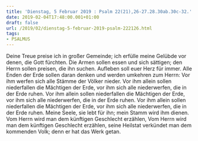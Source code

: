 ```yaml
---
title: 'Dienstag, 5 Februar 2019 : Psalm 22(21),26-27.28.30ab.30c-32.'
date: 2019-02-04T17:48:00.001+01:00
draft: false
url: /2019/02/dienstag-5-februar-2019-psalm-222126.html
tags: 
- PSALMUS
---
```


Deine Treue preise ich in großer Gemeinde; ich erfülle meine Gelübde vor denen, die Gott fürchten. Die Armen sollen essen und sich sättigen; den Herrn sollen preisen, die ihn suchen. Aufleben soll euer Herz für immer. Alle Enden der Erde sollen daran denken und werden umkehren zum Herrn: Vor ihm werfen sich alle Stämme der Völker nieder. Vor ihm allein sollen niederfallen die Mächtigen der Erde, vor ihm sich alle niederwerfen, die in der Erde ruhen. Vor ihm allein sollen niederfallen die Mächtigen der Erde, vor ihm sich alle niederwerfen, die in der Erde ruhen. Vor ihm allein sollen niederfallen die Mächtigen der Erde, vor ihm sich alle niederwerfen, die in der Erde ruhen. Meine Seele, sie lebt für ihn; mein Stamm wird ihm dienen. Vom Herrn wird man dem künftigen Geschlecht erzählen, Vom Herrn wird man dem künftigen Geschlecht erzählen, seine Heilstat verkündet man dem kommenden Volk; denn er hat das Werk getan.